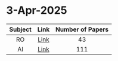 # 3-Apr-2025

| Subject | Link | Number of Papers |
|:-----:|:----:|:----------------:|
| RO | [Link](https://github.com/KJaebye/EmbodiedAI-Robotics-arXiv-Daily-Reporter/tree/main/3-Apr-2025/RO) | 43 |
| AI | [Link](https://github.com/KJaebye/EmbodiedAI-Robotics-arXiv-Daily-Reporter/tree/main/3-Apr-2025/AI) | 111 |
